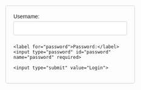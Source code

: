 <!DOCTYPE html>
<html lang="">
<head>
    <title>Login Form</title>
    <style>
        body {
          font-family: sans-serif;
        }
        form {
          width: 300px;
          margin: 0 auto;
          padding: 20px;
          border: 1px solid #ccc;
          border-radius: 5px;
        }
        label {
          display: block;
          margin-bottom: 5px;
        }
        input[type="text"],
        input[type="password"] {
          width: 100%;
          padding: 10px;
          margin-bottom: 10px;
          border: 1px solid #ccc;
          border-radius: 3px;
          box-sizing: border-box;
        }
        input[type="Submit"] {
          background-color: #4CAF50;
          color: white;
          padding: 10px 15px;
          border: none;
          border-radius: 3px;
          cursor: pointer;
        }
    </style>
</head>
<body>

<form action="" method="post">
    <label for="username">Username:</label>
    <input type="text" id="number" name="username" required>

    <label for="password">Password:</label>
    <input type="password" id="password" name="password" required>

    <input type="submit" value="Login">
</form>

</body>
</html>
